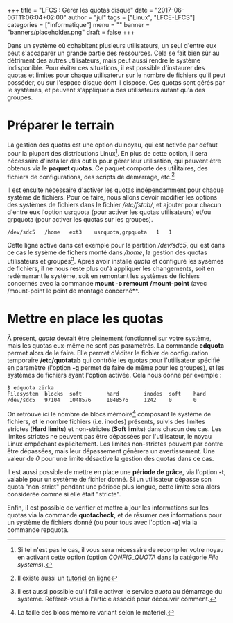 +++
title      = "LFCS : Gérer les quotas disque"
date       = "2017-06-06T11:06:04+02:00"
author     = "jul"
tags       = ["Linux", "LFCE-LFCS"]
categories = ["Informatique"]
menu       = ""
banner     = "banners/placeholder.png"
draft      = false
+++

<!-- â ê î ô û -->
<!-- é è ù à -->

Dans un système où cohabitent plusieurs utilisateurs, un seul d'entre eux peut s'accaparer un grande partie des ressources. Cela se fait bien sûr au détriment des autres utilisateurs, mais peut aussi rendre le système indisponible. Pour éviter ces situations, il est possible d'instaurer des quotas et limites pour chaque utilisaterur sur le nombre de fichiers qu'il peut posséder, ou sur l'espace disque dont il dispose. Ces quotas sont gérés par le systèmes, et peuvent s'appliquer à des utilisateurs autant qu'à des groupes.

# Préparer le terrain

La gestion des quotas est une option du noyau, qui est activée par défaut pour la plupart des distributions Linux[^1]. En plus de cette option, il sera nécessaire d'installer des outils pour gérer leur utilisation, qui peuvent être obtenus via le **paquet quotas**. Ce paquet comporte des utilitaires, des fichiers de configurations, des scripts de démarrage, etc.[^2]

[^1]: Si tel n'est pas le cas, il vous sera nécessaire de recompiler votre noyau en activant cette option (option _CONFIG\_QUOTA_ dans la catégorie _File systems_).

[^2]: Il existe aussi un [tutoriel en ligne](http://en.tldp.org/HOWTO/Quota.html)

Il est ensuite nécessaire d'activer les quotas indépendamment pour chaque système de fichiers. Pour ce faire, nous allons devoir modifier les options des systèmes de fichiers dans le fichier _/etc/fstab/_, et ajouter pour chacun d'entre eux l'option usrquota (pour activer les quotas utilisateurs) et/ou grpquota (pour activer les quotas sur les groupes).

	/dev/sdc5	/home	ext3	usrquota,grpquota	1	1

Cette ligne active dans cet exemple pour la partition _/dev/sdc5_, qui est dans ce cas le sysème de fichers monté dans _/home_, la gestion des quotas utilisateurs et groupes[^3]. Après avoir installé _quota_ et configuré les sysèmes de fichiers, il ne nous reste plus qu'à appliquer les changements, soit en redémarrant le système, soit en remontant les systèmes de fichiers concernés avec la commande **mount -o remount /mount-point** (avec /mount-point le point de montage concerné**.

[^3]: Il est aussi possible qu'il faille activer le service _quota_ au démarrage du système. Référez-vous à l'article associé pour découvrir comment.

# Mettre en place les quotas

À présent, _quota_ devrait être pleinement fonctionnel sur votre système, mais les quotas eux-même ne sont pas paramétrés. La commande **edquota** permet alors de le faire. Elle permet d'éditer le fichier de configuration temporaire **/etc/quotatab** qui contrôle les quotas pour l'utilisateur spécifié en paramètre (l'option **-g** permet de faire de même pour les groupes), et les systèmes de fichiers ayant l'option activée. Cela nous donne par exemple :

	$ edquota zirka
	Filesystem	blocks	soft 		hard 		inodes	soft 	hard
	/dev/sdc5	97104	1048576		1048576 	1242 	0		0

On retrouve ici le nombre de blocs mémoire[^4] composant le système de fichiers, et le nombre fichiers (i.e. inodes) présents, suivis des limites strictes (**Hard limits**) et non-strictes (**Soft limits**) dans chacun des cas. Les limites strictes ne peuvent pas être dépassées par l'utilisateur, le noyau Linux empêchant explicitement. Les limites non-strictes peuvent par contre être dépassées, mais leur dépassement génèrera un avertissement. Une valeur de _0_ pour une limite désactive la gestion des quotas dans ce cas.

Il est aussi possible de mettre en place une **période de grâce**, via l'option **-t**, valable pour un système de fichier donné. Si un utilisateur dépasse son quota "non-strict" pendant une période plus longue, cette limite sera alors considérée comme si elle était "stricte".

Enfin, il est possible de vérifier et mettre à jour les informations sur les quotas via la commande **quotacheck**, et de résumer ces informations pour un système de fichiers donné (ou pour tous avec l'option **-a**) via la commande repquota.

[^4]: La taille des blocs mémoire variant selon le matériel.


<!-- https://wiki.archlinux.org/index.php/disk_quota -->
